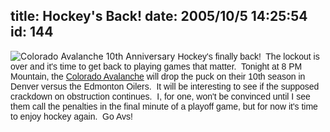 title: Hockey's Back!
date: 2005/10/5 14:25:54
id: 144
---
![Colorado Avalanche 10th Anniversary](/journal_images/Avs10th.gif) <font face="Arial">Hockey's finally back!  The lockout is over and it's time to get back to playing games that matter.  Tonight at 8 PM Mountain, the [Colorado Avalanche](http://www.coloradoavalanche.com) will drop the puck on their 10th season in Denver versus the Edmonton Oilers.  It will be interesting to see if the supposed crackdown on obstruction continues.  I, for one, won't be convinced until I see them call the penalties in the final minute of a playoff game, but for now it's time to enjoy hockey again.  Go Avs!</font>